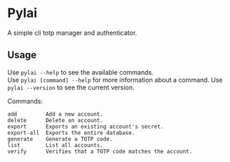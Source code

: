 # Pylai

A simple cli totp manager and authenticator.

## Usage
Use `pylai --help` to see the available commands.  
Use `pylai [command] --help` for more information about a command.
Use `pylai --version` to see the current version.


Commands:
```
add         Add a new account.
delete      Delete an account.
export      Exports an existing account's secret.
export-all  Exports the entire database.
generate    Generate a TOTP code.
list        List all accounts.
verify      Verifies that a TOTP code matches the account.
```